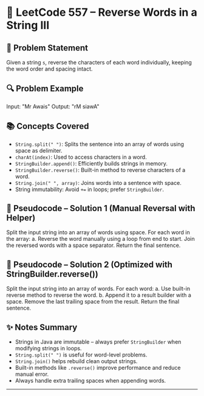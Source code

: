 # 📘 LeetCode 557 – Reverse Words in a String III

## 🧠 Problem Statement
Given a string `s`, reverse the characters of each word individually, keeping the word order and spacing intact.

## 🔍 Problem Example

Input: "Mr Awais"
Output: "rM siawA"


## 📚 Concepts Covered

- `String.split(" ")`: Splits the sentence into an array of words using space as delimiter.
- `charAt(index)`: Used to access characters in a word.
- `StringBuilder.append()`: Efficiently builds strings in memory.
- `StringBuilder.reverse()`: Built-in method to reverse characters of a word.
- `String.join(" ", array)`: Joins words into a sentence with space.
- String immutability: Avoid `+=` in loops; prefer `StringBuilder`.

## 🧠 Pseudocode – Solution 1 (Manual Reversal with Helper)

Split the input string into an array of words using space.
For each word in the array:
a. Reverse the word manually using a loop from end to start.
Join the reversed words with a space separator.
Return the final sentence.



## 🧠 Pseudocode – Solution 2 (Optimized with StringBuilder.reverse())

Split the input string into an array of words.
For each word:
a. Use built-in reverse method to reverse the word.
b. Append it to a result builder with a space.
Remove the last trailing space from the result.
Return the final sentence.



## ✨ Notes Summary

- Strings in Java are immutable – always prefer `StringBuilder` when modifying strings in loops.
- `String.split(" ")` is useful for word-level problems.
- `String.join()` helps rebuild clean output strings.
- Built-in methods like `.reverse()` improve performance and reduce manual error.
- Always handle extra trailing spaces when appending words.

---
